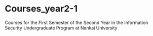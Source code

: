 # Courses_year2-1
Courses for the First Semester of the Second Year in the Information Security Undergraduate Program at Nankai University
